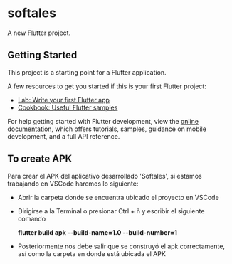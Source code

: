# softales

A new Flutter project.

## Getting Started

This project is a starting point for a Flutter application.

A few resources to get you started if this is your first Flutter project:

- [Lab: Write your first Flutter app](https://docs.flutter.dev/get-started/codelab)
- [Cookbook: Useful Flutter samples](https://docs.flutter.dev/cookbook)

For help getting started with Flutter development, view the
[online documentation](https://docs.flutter.dev/), which offers tutorials,
samples, guidance on mobile development, and a full API reference.


## To create APK

Para crear el APK del aplicativo desarrollado 'Softales', si estamos trabajando en VSCode haremos lo siguiente:

- Abrir la carpeta donde se encuentra ubicado el proyecto en VSCode

- Dirigirse a la Terminal o presionar Ctrl + ñ y escribir el siguiente comando
 
    __flutter build apk --build-name=1.0 --build-number=1__

- Posteriormente nos debe salir que se construyó el apk correctamente, así como la carpeta en donde está ubicada el APK
